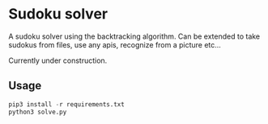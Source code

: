 # Sudoku solver

A sudoku solver using the backtracking algorithm. Can be extended to take sudokus from files, use any apis, recognize from a picture etc...

Currently under construction.

## Usage
```python
pip3 install -r requirements.txt
python3 solve.py
```
